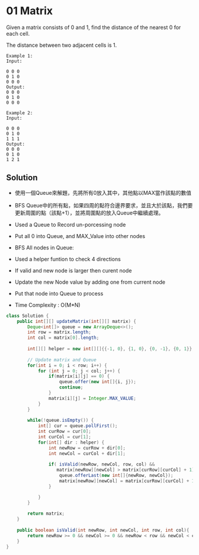 # 01 Matrix

Given a matrix consists of 0 and 1, find the distance of the nearest 0 for each cell.

The distance between two adjacent cells is 1.
```
Example 1: 
Input:

0 0 0
0 1 0
0 0 0
Output:
0 0 0
0 1 0
0 0 0
```
```
Example 2: 
Input:

0 0 0
0 1 0
1 1 1
Output:
0 0 0
0 1 0
1 2 1
```

## Solution
- 使用一個Queue來解題，先將所有0放入其中，其他點以MAX當作該點的數值
- BFS Queue中的所有點，如果四周的點符合邊界要求，並且大於該點，我們要更新周圍的點（該點+1），並將周圍點的放入Queue中繼續處理。

- Used a Queue to Record un-porcessing node
- Put all 0 into Queue, and MAX_Value into other nodes
- BFS All nodes in Queue:
- Used a helper funtion to check 4 directions
- If valid and new node is larger then curent node
- Update the new Node value by adding one from current node
- Put that node into Queue to process
- Time Complexity : O(M*N) 

```java
class Solution {
    public int[][] updateMatrix(int[][] matrix) {
        Deque<int[]> queue = new ArrayDeque<>();
        int row = matrix.length;
        int col = matrix[0].length;
        
        int[][] helper = new int[][]{{-1, 0}, {1, 0}, {0, -1}, {0, 1}};
        
        // Update matrix and Queue
        for(int i = 0; i < row; i++) {
            for (int j = 0; j < col; j++) {
                if(matrix[i][j] == 0) {
                    queue.offer(new int[]{i, j});
                    continue;
                } 
                matrix[i][j] = Integer.MAX_VALUE;
            }
        }
        
        while(!queue.isEmpty()) {
            int[] cur = queue.pollFirst();
            int curRow = cur[0];
            int curCol = cur[1];
            for(int[] dir : helper) {
                int newRow = curRow + dir[0];
                int newCol = curCol + dir[1];
                
                if( isValid(newRow, newCol, row, col) && 
                   matrix[newRow][newCol] > matrix[curRow][curCol] + 1) {
                    queue.offerLast(new int[]{newRow, newCol});
                    matrix[newRow][newCol] = matrix[curRow][curCol] + 1;
                }

            }
        }
        
        return matrix;
    }
    
    public boolean isValid(int newRow, int newCol, int row, int col){
        return newRow >= 0 && newCol >= 0 && newRow < row && newCol < col;
    }
}
```